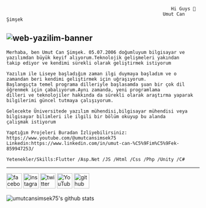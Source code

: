                                                                 Hi Guys 👋
                                                             Umut Can Şimşek


![web-yazilim-banner](https://user-images.githubusercontent.com/119808448/236118002-e9d877b4-4366-46a3-97ce-f76eba46ac76.jpg)
---
    Merhaba, ben Umut Can Şimşek. 05.07.2006 doğumluyum bilgisayar ve yazılımdan büyük keyif alıyorum.Teknolojik gelişmeleri yakından
    takip ediyor ve kendimi sürekli olarak geliştirmek istiyorum
            
    Yazılım ile Liseye başladığım zaman ilgi duymaya başladım ve o zamandan beri kendimi geliştirmek için uğraşıyorum.
    Başlangıçta temel programa dilleriyle başlasamda şuan bir çok dil öğrenmek için çabalıyorum.Aynı zamanda, yeni programlama            
    dilleri ve teknolojiler hakkında da sürekli olarak araştırma yaparak bilgilerimi güncel tutmaya çalışıyorum.
            
    Gelecekte Üniversitede yazılım mühendisi,bilgisayar mühendisi veya bilgisayar bilimleri ile ilgili bir bölüm okuyup bu alanda
    çalışmak istiyorum
            
    Yaptığım Projeleri Buradan İzliyebilirsiniz: https://www.youtube.com/@umutcansimsek75
    Linkedin:https://www.linkedin.com/in/umut-can-%C5%9Fim%C5%9Fek-859947253/
             
    Yetenekler/Skills:Flutter /Asp.Net /JS /Html /Css /Php /Unity /C#
---            
 [<img src='https://cdn.jsdelivr.net/npm/simple-icons@3.0.1/icons/facebook.svg' alt='facebook' height='40'>](https://www.facebook.com/https://www.facebook.com/umuttcannsimseekk75?mibextid=ZbWKwL)  [<img src='https://cdn.jsdelivr.net/npm/simple-icons@3.0.1/icons/instagram.svg' alt='instagram' height='40'>](https://www.instagram.com/https://instagram.com/umutcansimsek75?igshid=ZDdkNTZiNTM=/)  [<img src='https://cdn.jsdelivr.net/npm/simple-icons@3.0.1/icons/twitter.svg' alt='twitter' height='40'>](https://twitter.com/https://twitter.com/umutcansimsek75)  [<img src='https://cdn.jsdelivr.net/npm/simple-icons@3.0.1/icons/youtube.svg' alt='YouTube' height='40'>](https://www.youtube.com/channel/https://www.youtube.com/@umutcansimsek75) 
[<img src='https://cdn.jsdelivr.net/npm/simple-icons@3.0.1/icons/github.svg' alt='github' height='40'>](https://github.com/umutcansimsek75)  

![umutcansimsek75's github stats](https://github-readme-stats.vercel.app/api?username=umutcansimsek75&show_icons=true&theme=radical)
